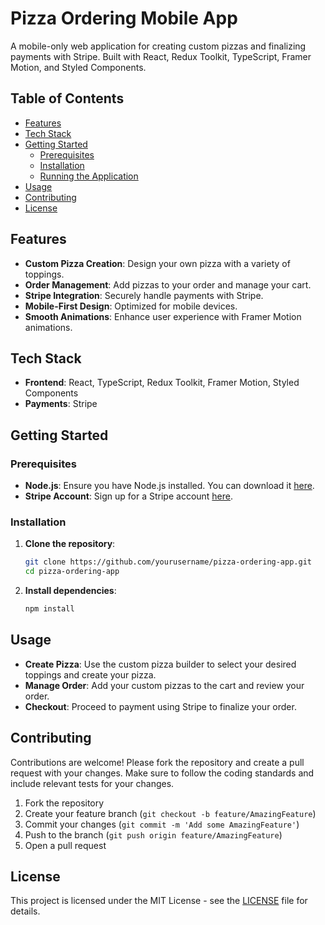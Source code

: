 # Pizza Ordering Mobile App

A mobile-only web application for creating custom pizzas and finalizing payments with Stripe. Built with React, Redux Toolkit, TypeScript, Framer Motion, and Styled Components.

## Table of Contents

- [Features](#features)
- [Tech Stack](#tech-stack)
- [Getting Started](#getting-started)
  - [Prerequisites](#prerequisites)
  - [Installation](#installation)
  - [Running the Application](#running-the-application)
- [Usage](#usage)
- [Contributing](#contributing)
- [License](#license)

## Features

- **Custom Pizza Creation**: Design your own pizza with a variety of toppings.
- **Order Management**: Add pizzas to your order and manage your cart.
- **Stripe Integration**: Securely handle payments with Stripe.
- **Mobile-First Design**: Optimized for mobile devices.
- **Smooth Animations**: Enhance user experience with Framer Motion animations.

## Tech Stack

- **Frontend**: React, TypeScript, Redux Toolkit, Framer Motion, Styled Components
- **Payments**: Stripe

## Getting Started

### Prerequisites

- **Node.js**: Ensure you have Node.js installed. You can download it [here](https://nodejs.org/).
- **Stripe Account**: Sign up for a Stripe account [here](https://stripe.com/).

### Installation

1. **Clone the repository**:
    ```bash
    git clone https://github.com/yourusername/pizza-ordering-app.git
    cd pizza-ordering-app
    ```

2. **Install dependencies**:
    ```bash
    npm install
    ```


## Usage

- **Create Pizza**: Use the custom pizza builder to select your desired toppings and create your pizza.
- **Manage Order**: Add your custom pizzas to the cart and review your order.
- **Checkout**: Proceed to payment using Stripe to finalize your order.

## Contributing

Contributions are welcome! Please fork the repository and create a pull request with your changes. Make sure to follow the coding standards and include relevant tests for your changes.

1. Fork the repository
2. Create your feature branch (`git checkout -b feature/AmazingFeature`)
3. Commit your changes (`git commit -m 'Add some AmazingFeature'`)
4. Push to the branch (`git push origin feature/AmazingFeature`)
5. Open a pull request

## License

This project is licensed under the MIT License - see the [LICENSE](LICENSE) file for details.
